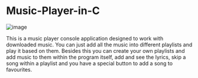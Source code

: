 # Music-Player-in-C
![image](https://github.com/user-attachments/assets/8b4a25c8-a526-4b8e-acf0-544ef02862be)
                

This is a music player console application designed to work with downloaded music. You can just add all the music into different playlists and play it based on them. 
Besides this you can create your own playlists and add music to them within the program itself, add and see the lyrics, skip a song within a playlist and you have a special button to add a song to favourites.
